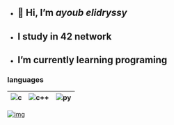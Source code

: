 - ## 👋 Hi, I’m *ayoub elidryssy*
- ##  I study in 42 network
- ##  I’m currently learning programing

### languages


|![c](https://img.icons8.com/?size=48&id=shQTXiDQiQVR&format=png) |![c++](https://img.icons8.com/?size=48&id=40669&format=png)|![py](https://img.icons8.com/?size=48&id=13441&format=png)   |
|  :-:      | :-:    |   :-: |


[![img](https://leetcard.jacoblin.cool/ayelidryssy?theme=dark&font=Changa)](https://leetcode.com/u/ayelidryssy/)
